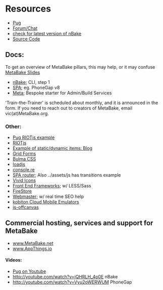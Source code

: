 
# Resources

- [Pug](http://pug.MetaBake.org)
- <a href='http://chat.MetaBake.org' target='_blank'>Forum/Chat</a>
- <a href='https://www.npmjs.com/package/nbake' target='_blank'>check for latest version of nBake</a>
- <a href='http://github.com/metabake' target='_blank'>Source Code</a>

## Docs:
To get an overview of MetaBake pillars, this may help, or it may confuse [MetaBake Slides](http://prez.metabake.org/p)

- [nBake](http://doc.MetaBake.org/nbake); CLI, step 1
- [SPA](http://doc.MetaBake.org/SPA); eg. PhoneGap v8
- [Meta](http://doc.MetaBake.org/meta); Bespoke starter for Admin/Build Services

'Train-the-Trainer' is scheduled about monthly, and it is announced in the form. If you need to reach out to creators of MetaBake, email vic(at)MetaBake.org.

### Other:

- <a href='https://github.com/metabake/_nBake/tree/master/CRUD/riotFirst' target='_blank'>Pug RIOTjs example</a>
- [RIOTjs](https://riot.js.org/)
- <a href='https://github.com/metabake/B-M-SPA/tree/master/blogRiot' target='_blank'>Example of static/dynamic items: Blog</a>
- [Grid Forms](http://kumailht.com/gridforms)
- [Bulma CSS](https://bulma.io/documentation/components)
- [loadjs](https://github.com/muicss/loadjs)
- [console.re](http://console.re)
- [SPA router](https://github.com/metabake/B-M-SPA/tree/master/SPA/www/router); Also ../assets/js has transitions example
- [Vivid Icons](https://webkul.github.io/vivid/cheatsheet.html)
- [Front End Frameworks](https://github.com/metabake/front-end-frameworks
); w/ LESS/Sass
- [FireStore](https://firebase.google.com/docs/firestore)
- [Webmaster](https://www.google.com/webmasters); w/ real time SEO help
- [kobiton Cloud Mobile Emulators](https://kobiton.com)
- [js-offcanvas](https://github.com/vmitsaras/js-offcanvas)


## Commercial hosting, services and support for MetaBake

- www.MetaBake.net
- www.AppThings.io

#### Videos:

- [Pug on Youtube](http://youtube.com/watch?v=wzAWI9h3q18)
- http://youtube.com/watch?v=jQHRLH_4p0E nBake
- http://youtube.com/watch?v=Vyu2oWERWUM PhoneGap
